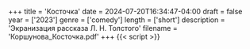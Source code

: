 +++
title = 'Косточка'
date = 2024-07-20T16:34:47-04:00
draft = false
year = ['2023']
genre = ['comedy']
length = ['short']
description = 'Экранизация рассказа Л. Н. Толстого'
filename = 'Коршунова_Косточка.pdf'
+++
{{< script >}}
